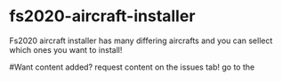 # fs2020-aircraft-installer
Fs2020 aircraft installer has many differing aircrafts and you can sellect which ones you want to install!

#Want content added?
request content on the issues tab! go to the 
